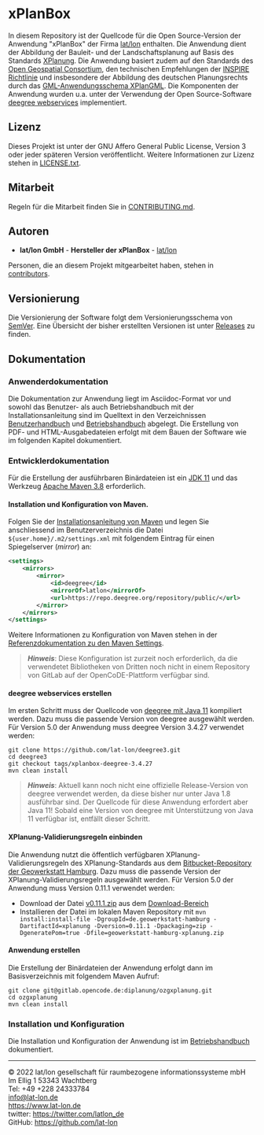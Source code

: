 # xPlanBox

In diesem Repository ist der Quellcode für die Open Source-Version der Anwendung "xPlanBox" der Firma [lat/lon](https://www.lat-lon.de) enthalten. Die Anwendung dient der Abbildung der Bauleit- und der Landschaftsplanung auf Basis des Standards [XPlanung](https://xleitstelle.de/xplanung/ueber_xplanung). Die Anwendung basiert zudem auf den Standards des [Open Geospatial Consortium](https://www.ogc.org/), den technischen Empfehlungen der [INSPIRE Richtlinie](https://inspire.ec.europa.eu/) und insbesondere der Abbildung des deutschen Planungsrechts durch das [GML-Anwendungsschema XPlanGML](https://xleitstelle.de/xplanung/releases-xplanung). Die Komponenten der Anwendung wurden u.a. unter der Verwendung der Open Source-Software [deegree webservices](https://www.deegree.org) implementiert.

## Lizenz

Dieses Projekt ist unter der GNU Affero General Public License, Version 3 oder jeder späteren Version veröffentlicht. Weitere Informationen zur Lizenz stehen in [LICENSE.txt](LICENSE.txt).

## Mitarbeit

Regeln für die Mitarbeit finden Sie in [CONTRIBUTING.md](CONTRIBUTING.md).

## Autoren

* **lat/lon GmbH** - **Hersteller der xPlanBox** - [lat/lon](https://github.com/lat-lon)

Personen, die an diesem Projekt mitgearbeitet haben, stehen in [contributors](CONTRIBUTORS.md).

## Versionierung

Die Versionierung der Software folgt dem Versionierungsschema von [SemVer](http://semver.org/). Eine Übersicht der bisher erstellten Versionen ist unter [Releases](../../releases) zu finden. 

## Dokumentation

### Anwenderdokumentation

Die Dokumentation zur Anwendung liegt im Asciidoc-Format vor und sowohl das Benutzer- als auch Betriebshandbuch mit der Installationsanleitung sind im Quelltext in den Verzeichnissen [Benutzerhandbuch](xplan-documentation/xplan-benutzerhandbuch/src/main/asciidoc) und [Betriebshandbuch](xplan-documentation/xplan-betriebshandbuch/src/main/asciidoc) abgelegt. Die Erstellung von PDF- und HTML-Ausgabedateien erfolgt mit dem Bauen der Software wie im folgenden Kapitel dokumentiert.

### Entwicklerdokumentation

Für die Erstellung der ausführbaren Binärdateien ist ein [JDK 11](https://adoptium.net/?variant=openjdk11&jvmVariant=hotspot) und das Werkzeug [Apache Maven 3.8](https://maven.apache.org/) erforderlich.

#### Installation und Konfiguration von Maven. 

Folgen Sie der [Installationsanleitung von Maven](https://maven.apache.org/install.html) und legen Sie anschliessend im Benutzerverzeichnis die Datei `${user.home}/.m2/settings.xml` mit folgendem Eintrag für einen Spiegelserver (_mirror_) an:
```xml
<settings>
    <mirrors>
        <mirror>
            <id>deegree</id>
            <mirrorOf>latlon</mirrorOf>
            <url>https://repo.deegree.org/repository/public/</url>
        </mirror>
    </mirrors>
</settings>
```
Weitere Informationen zu Konfiguration von Maven stehen in der [Referenzdokumentation zu den Maven Settings](https://maven.apache.org/settings.html).

> **_Hinweis_**: Diese Konfiguration ist zurzeit noch erforderlich, da die verwendetet Bibliotheken von Dritten noch nicht in einem Repository von GitLab auf der OpenCoDE-Plattform verfügbar sind.

#### deegree webservices erstellen

Im ersten Schritt muss der Quellcode von [deegree mit Java 11](https://github.com/lat-lon/deegree3/tree/xplanbox) kompiliert werden. Dazu muss die passende Version von deegree ausgewählt werden. Für Version 5.0 der Anwendung muss deegree Version 3.4.27 verwendet werden:

```shell
git clone https://github.com/lat-lon/deegree3.git
cd deegree3
git checkout tags/xplanbox-deegree-3.4.27
mvn clean install
```
> **_Hinweis_**: Aktuell kann noch nicht eine offizielle Release-Version von deegree verwendet werden, da diese bisher nur unter Java 1.8 ausführbar sind. Der Quellcode für diese Anwendung erfordert aber Java 11! Sobald eine Version von deegree mit Unterstützung von Java 11 verfügbar ist, entfällt dieser Schritt.

#### XPlanung-Validierungsregeln einbinden

Die Anwendung nutzt die öffentlich verfügbaren XPlanung-Validierungsregeln des XPlanung-Standards aus dem [Bitbucket-Repository der Geowerkstatt Hamburg](https://bitbucket.org/geowerkstatt-hamburg/xplanung).
Dazu muss die passende Version der XPlanung-Validierungsregeln ausgewählt werden. Für Version 5.0 der Anwendung muss Version 0.11.1 verwendet werden:

* Download der Datei [v0.11.1.zip](https://bitbucket.org/geowerkstatt-hamburg/xplanung/get/v0.11.1.zip) aus dem [Download-Bereich](https://bitbucket.org/geowerkstatt-hamburg/xplanung/downloads/?tab=tags)
* Installieren der Datei im lokalen Maven Repository mit `mvn install:install-file -DgroupId=de.geowerkstatt-hamburg -DartifactId=xplanung -Dversion=0.11.1 -Dpackaging=zip -DgeneratePom=true -Dfile=geowerkstatt-hamburg-xplanung.zip`

#### Anwendung erstellen

Die Erstellung der Binärdateien der Anwendung erfolgt dann im Basisverzeichnis mit folgendem Maven Aufruf:

```shell
git clone git@gitlab.opencode.de:diplanung/ozgxplanung.git
cd ozgxplanung
mvn clean install
```

### Installation und Konfiguration

Die Installation und Konfiguration der Anwendung ist im [Betriebshandbuch](xplan-documentation/xplan-betriebshandbuch/src/main/asciidoc) dokumentiert.

----
© 2022 lat/lon gesellschaft für raumbezogene informationssysteme mbH  
Im Ellig 1
53343 Wachtberg  
Tel: +49 +228 24333784  
info@lat-lon.de  
https://www.lat-lon.de  
twitter: https://twitter.com/latlon_de  
GitHub: https://github.com/lat-lon